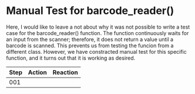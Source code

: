 # Manual Test for barcode_reader()

Here, I would like to leave a not about why it was not possible to write a test case for the barcode_reader() function. The function continuously waits for an input from the scanner; therefore, it does not return a value until a barcode is scanned. This prevents us from testing the funcion from a different class. However, we have constracted manual test for this specific function, and it turns out that it is working as desired.

| Step | Action | Reaction |
|----|------------|--------|
| 001 |   |   |   
